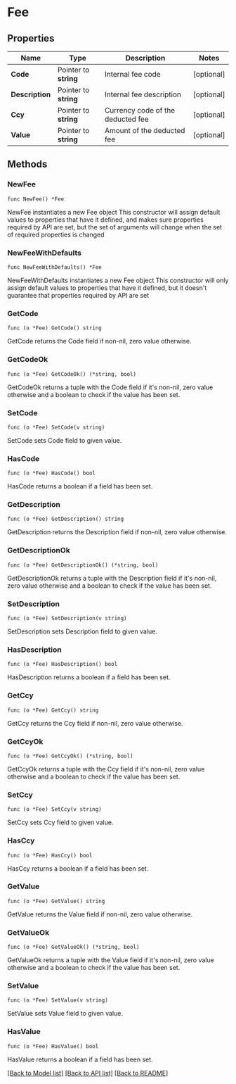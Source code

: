 # Fee

## Properties

Name | Type | Description | Notes
------------ | ------------- | ------------- | -------------
**Code** | Pointer to **string** | Internal fee code | [optional] 
**Description** | Pointer to **string** | Internal fee description | [optional] 
**Ccy** | Pointer to **string** | Currency code of the deducted fee | [optional] 
**Value** | Pointer to **string** | Amount of the deducted fee | [optional] 

## Methods

### NewFee

`func NewFee() *Fee`

NewFee instantiates a new Fee object
This constructor will assign default values to properties that have it defined,
and makes sure properties required by API are set, but the set of arguments
will change when the set of required properties is changed

### NewFeeWithDefaults

`func NewFeeWithDefaults() *Fee`

NewFeeWithDefaults instantiates a new Fee object
This constructor will only assign default values to properties that have it defined,
but it doesn't guarantee that properties required by API are set

### GetCode

`func (o *Fee) GetCode() string`

GetCode returns the Code field if non-nil, zero value otherwise.

### GetCodeOk

`func (o *Fee) GetCodeOk() (*string, bool)`

GetCodeOk returns a tuple with the Code field if it's non-nil, zero value otherwise
and a boolean to check if the value has been set.

### SetCode

`func (o *Fee) SetCode(v string)`

SetCode sets Code field to given value.

### HasCode

`func (o *Fee) HasCode() bool`

HasCode returns a boolean if a field has been set.

### GetDescription

`func (o *Fee) GetDescription() string`

GetDescription returns the Description field if non-nil, zero value otherwise.

### GetDescriptionOk

`func (o *Fee) GetDescriptionOk() (*string, bool)`

GetDescriptionOk returns a tuple with the Description field if it's non-nil, zero value otherwise
and a boolean to check if the value has been set.

### SetDescription

`func (o *Fee) SetDescription(v string)`

SetDescription sets Description field to given value.

### HasDescription

`func (o *Fee) HasDescription() bool`

HasDescription returns a boolean if a field has been set.

### GetCcy

`func (o *Fee) GetCcy() string`

GetCcy returns the Ccy field if non-nil, zero value otherwise.

### GetCcyOk

`func (o *Fee) GetCcyOk() (*string, bool)`

GetCcyOk returns a tuple with the Ccy field if it's non-nil, zero value otherwise
and a boolean to check if the value has been set.

### SetCcy

`func (o *Fee) SetCcy(v string)`

SetCcy sets Ccy field to given value.

### HasCcy

`func (o *Fee) HasCcy() bool`

HasCcy returns a boolean if a field has been set.

### GetValue

`func (o *Fee) GetValue() string`

GetValue returns the Value field if non-nil, zero value otherwise.

### GetValueOk

`func (o *Fee) GetValueOk() (*string, bool)`

GetValueOk returns a tuple with the Value field if it's non-nil, zero value otherwise
and a boolean to check if the value has been set.

### SetValue

`func (o *Fee) SetValue(v string)`

SetValue sets Value field to given value.

### HasValue

`func (o *Fee) HasValue() bool`

HasValue returns a boolean if a field has been set.


[[Back to Model list]](../README.md#documentation-for-models) [[Back to API list]](../README.md#documentation-for-api-endpoints) [[Back to README]](../README.md)


